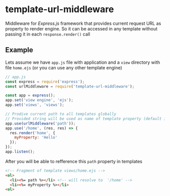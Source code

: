 # template-url-middleware
Middleware for *Express.js* framework that provides current request URL as property to render engine. So it can be accessed in any template without passing it in each `response.render()` call

## Example
Lets assume we have `app.js` file with application and a `view` directory with file `home.ejs` (or you can use any other template engine)
 
```js
// app.js 
const express = require('express');
const urlMiddleware = require('template-url-middleware');

const app = express();
app.set('view engine', 'ejs');
app.set('views', 'views');

// Prodive current path to all templates globally
// Provided string will be used as name of template property (default is 'path')
app.use(urlMiddleware('path'));
app.use('/home', (res, res) => {
  res.render('home', {
    myProperty: 'Hello'
  });
});
app.listen();
```
After you will be able to refference this `path` property in templates
```html
<!-- Fragment of template views/home.ejs -->
<ol>
  <li><%= path %></li> <!-- will resolve to  '/home' -->
  <li><%= myProperty %></li>
<ol>

```

